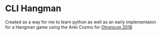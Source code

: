 # CLI Hangman

Created as a way for me to learn python as well as an early implementaion for a Hangman game using the Anki Cozmo for [Otronicon 2018](http://otronicon.org/)